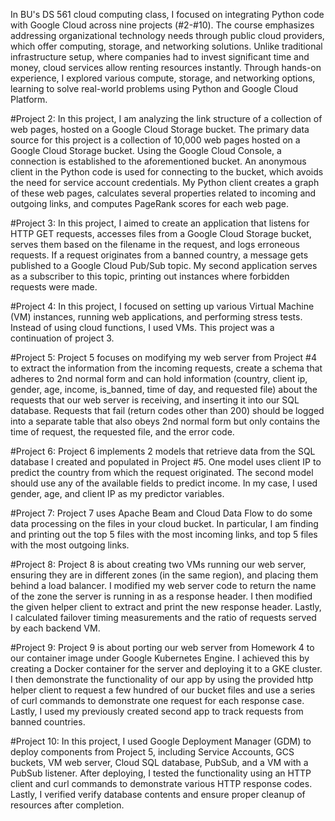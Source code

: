 
In BU's DS 561 cloud computing class, I focused on integrating Python code with Google Cloud across nine projects (#2-#10). The course emphasizes addressing organizational technology needs through public cloud providers, which offer computing, storage, and networking solutions. Unlike traditional infrastructure setup, where companies had to invest significant time and money, cloud services allow renting resources instantly. Through hands-on experience, I explored various compute, storage, and networking options, learning to solve real-world problems using Python and Google Cloud Platform.

#Project 2:
In this project, I am analyzing the link structure of a collection of web pages, hosted on a Google Cloud Storage bucket. The primary data source for this project is a collection of 10,000 web pages hosted on a Google Cloud Storage bucket. Using the Google Cloud Console, a connection is established to the aforementioned bucket. An anonymous client in the Python code is used for connecting to the bucket, which avoids the need for service account credentials. My Python client creates a graph of these web pages, calculates several properties related to incoming and outgoing links, and computes PageRank scores for each web page.

#Project 3:
In this project, I aimed to create an application that listens for HTTP GET requests, accesses files from a Google Cloud Storage bucket, serves them based on the filename in the request, and logs erroneous requests. If a request originates from a banned country, a message gets published to a Google Cloud Pub/Sub topic. My second application serves as a subscriber to this topic, printing out instances where forbidden requests were made.

#Project 4:
In this project, I focused on setting up various Virtual Machine (VM) instances, running web applications, and performing stress tests. Instead of using cloud functions, I used VMs. This project was a continuation of project 3.

#Project 5:
Project 5 focuses on modifying my web server from Project #4 to extract the information from the incoming requests, create a schema that adheres to 2nd normal form and can hold information (country, client ip, gender, age, income, is_banned, time of day, and requested file)  about the requests that our web server is receiving, and inserting it into our SQL database. Requests that fail (return codes other than 200) should be logged into a separate table that also obeys 2nd normal form but only contains the time of request, the requested file, and the error code.

#Project 6:
Project 6 implements 2 models that retrieve data from the SQL database I created and populated in Project #5. One model uses client IP to predict the country from which the request originated. The second model should use any of the available fields to predict income. In my case, I used gender, age, and client IP as my predictor variables.

#Project 7:
Project 7 uses Apache Beam and Cloud Data Flow to do some data processing on the files in your cloud bucket. In particular, I am finding and printing out the top 5 files with the most incoming links, and top 5 files with the most outgoing links.

#Project 8:
Project 8 is about creating two VMs running our web server, ensuring they are in different zones (in the same region), and placing them behind a load balancer. I modified my web server code to return the name of the zone the server is running in as a response header. I then modified the given helper client to extract and print the new response header. Lastly, I calculated failover timing measurements and the ratio of requests served by each backend VM.

#Project 9:
Project 9 is about porting our web server from Homework 4 to our container image under Google Kubernetes Engine. I achieved this by creating a Docker container for the server and deploying it to a GKE cluster. I then demonstrate the functionality of our app by using the provided http helper client to request a few hundred of our bucket files and use a series of curl commands to demonstrate one request for each response case. Lastly, I used my previously created second app to track requests from banned countries.

#Project 10:
In this project, I used Google Deployment Manager (GDM) to deploy components from Project 5, including Service Accounts, GCS buckets, VM web server, Cloud SQL database, PubSub, and a VM with a PubSub listener. After deploying, I tested the functionality using an HTTP client and curl commands to demonstrate various HTTP response codes. Lastly, I verified verify database contents and ensure proper cleanup of resources after completion.

